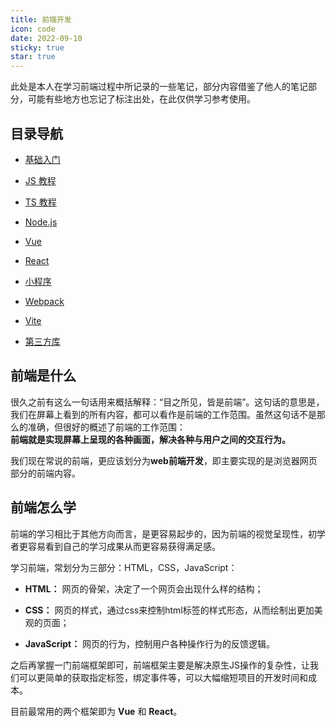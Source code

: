 ```yaml
---
title: 前端开发
icon: code
date: 2022-09-10
sticky: true
star: true
---
```


此处是本人在学习前端过程中所记录的一些笔记，部分内容借鉴了他人的笔记部分，可能有些地方也忘记了标注出处，在此仅供学习参考使用。


## 目录导航

- [基础入门](./basic/)

- [JS 教程](./javascript/)

- [TS 教程](./typescript/)

- [Node.js](./node/)

- [Vue](./vue/)

- [React](./react/)

- [小程序](./mini-app/)

- [Webpack](./webpack/)

- [Vite](./vite/)

- [第三方库](./npm/)



## 前端是什么

很久之前有这么一句话用来概括解释：“目之所见，皆是前端”。这句话的意思是，我们在屏幕上看到的所有内容，都可以看作是前端的工作范围。虽然这句话不是那么的准确，但很好的概述了前端的工作范围：   
**前端就是实现屏幕上呈现的各种画面，解决各种与用户之间的交互行为。**

我们现在常说的前端，更应该划分为**web前端开发**，即主要实现的是浏览器网页部分的前端内容。



## 前端怎么学

前端的学习相比于其他方向而言，是更容易起步的，因为前端的视觉呈现性，初学者更容易看到自己的学习成果从而更容易获得满足感。

学习前端，常划分为三部分：HTML，CSS，JavaScript：

- **HTML：** 网页的骨架，决定了一个网页会出现什么样的结构；

- **CSS：** 网页的样式，通过css来控制html标签的样式形态，从而绘制出更加美观的页面；

- **JavaScript：** 网页的行为，控制用户各种操作行为的反馈逻辑。

之后再掌握一门前端框架即可，前端框架主要是解决原生JS操作的复杂性，让我们可以更简单的获取指定标签，绑定事件等，可以大幅缩短项目的开发时间和成本。  

目前最常用的两个框架即为 **Vue** 和 **React**。

